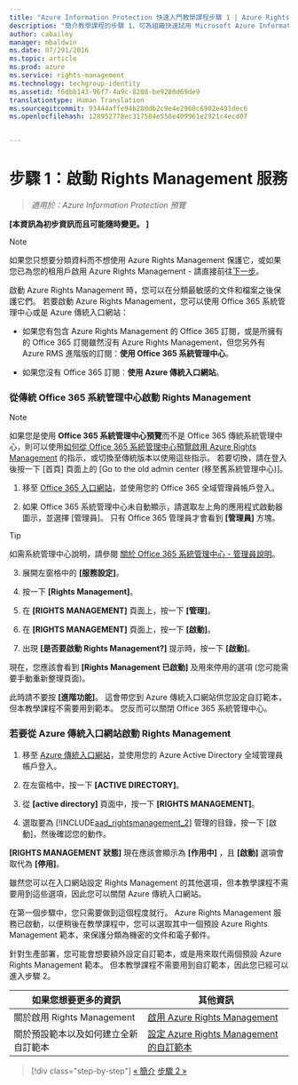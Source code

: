 ```yaml
---
title: "Azure Information Protection 快速入門教學課程步驟 1 | Azure Rights Management"
description: "簡介教學課程的步驟 1，可為組織快速試用 Microsoft Azure Information Protection，只有 4 個步驟，花費時間約 10 分鐘。"
author: cabailey
manager: mbaldwin
ms.date: 07/291/2016
ms.topic: article
ms.prod: azure
ms.service: rights-management
ms.technology: techgroup-identity
ms.assetid: f6dbb143-96f7-4a9c-8208-be9280d69de9
translationtype: Human Translation
ms.sourcegitcommit: 93444affe94b280db2c9e4e2960c6902e491dec6
ms.openlocfilehash: 128952778ec317584e558e409961e2921c4ecd07


---
```


# 步驟 1：啟動 Rights Management 服務
 
>*適用於：Azure Information Protection 預覽*

**[本資訊為初步資訊而且可能隨時變更。 ]**

> [!NOTE]
>如果您只想要分類資料而不想使用 Azure Rights Management 保護它，或如果您已為您的租用戶啟用 Azure Rights Management - 請直接前往[下一步](infoprotect-tutorial-step2.md)。 

啟動 Azure Rights Management 時，您可以在分類最敏感的文件和檔案之後保護它們。 若要啟動 Azure Rights Management，您可以使用 Office 365 系統管理中心或是 Azure 傳統入口網站：

-   如果您有包含 Azure Rights Management 的 Office 365 訂閱，或是所擁有的 Office 365 訂閱雖然沒有 Azure Rights Management，但您另外有 Azure RMS 進階版的訂閱：**使用 Office 365 系統管理中心**。

-   如果您沒有 Office 365 訂閱︰**使用 Azure 傳統入口網站**。

### 從傳統 Office 365 系統管理中心啟動 Rights Management

> [!NOTE]
> 如果您是使用 **Office 365 系統管理中心預覽**而不是 Office 365 傳統系統管理中心，則可以使用[如何從 Office 365 系統管理中心預覽啟用 Azure Rights Management](../deploy-use/activate-office365-preview.md) 的指示，或切換至傳統版本以使用這些指示。 若要切換，請在登入後按一下 [首頁] 頁面上的 [Go to the old admin center (移至舊系統管理中心)]。

1.  移至 [Office 365 入口網站](https://portal.office.com/)，並使用您的 Office 365 全域管理員帳戶登入。

2.  如果 Office 365 系統管理中心未自動顯示，請選取左上角的應用程式啟動器圖示，並選擇 [管理員]。 只有 Office 365 管理員才會看到 **[管理員]** 方塊。

  > [!TIP]
  > 如需系統管理中心說明，請參閱 [關於 Office 365 系統管理中心 - 管理員說明](https://support.office.com/article/About-the-Office-365-admin-center-Admin-Help-58537702-d421-4d02-8141-e128e3703547)。

3.  展開左窗格中的 **[服務設定]**。

4.  按一下 **[Rights Management]**。

5.  在 **[RIGHTS MANAGEMENT]** 頁面上，按一下 **[管理]**。

6.  在 **[RIGHTS MANAGEMENT]** 頁面上，按一下 **[啟動]**。

7.  出現 **[是否要啟動 Rights Management?]** 提示時，按一下 **[啟動]**。

現在，您應該會看到 **[Rights Management 已啟動]** 及用來停用的選項 (您可能需要手動重新整理頁面)。

此時請不要按 **[進階功能]**。 這會帶您到 Azure 傳統入口網站供您設定自訂範本，但本教學課程不需要用到範本。 您反而可以關閉 Office 365 系統管理中心。

### 若要從 Azure 傳統入口網站啟動 Rights Management

1.  移至 [Azure 傳統入口網站](http://go.microsoft.com/fwlink/p/?LinkID=275081)，並使用您的 Azure Active Directory 全域管理員帳戶登入。

2.  在左窗格中，按一下 **[ACTIVE DIRECTORY]**。

3.  從 **[active directory]** 頁面中，按一下 **[RIGHTS MANAGEMENT]**。

4.  選取要為 [!INCLUDE[aad_rightsmanagement_2](../includes/aad_rightsmanagement_2_md.md)] 管理的目錄，按一下 [啟動]，然後確認您的動作。

**[RIGHTS MANAGEMENT 狀態]** 現在應該會顯示為 **[作用中]** ，且 **[啟動]** 選項會取代為 **[停用]**。

雖然您可以在入口網站設定 Rights Management 的其他選項，但本教學課程不需要用到這些選項，因此您可以關閉 Azure 傳統入口網站。

在第一個步驟中，您只需要做到這個程度就行。 Azure Rights Management 服務已啟動，以便稍後在教學課程中，您可以選取其中一個預設 Azure Rights Management 範本，來保護分類為機密的文件和電子郵件。

針對生產部署，您可能會想要額外設定自訂範本，或是用來取代兩個預設 Azure Rights Management 範本。 但本教學課程不需要用到自訂範本，因此您已經可以進入步驟 2。

|如果您想要更多的資訊|其他資訊|
|--------------------------------|--------------------------|
|關於啟用 Rights Management|[啟用 Azure Rights Management](../deploy-use/activate-service.md)|
|關於預設範本以及如何建立全新自訂範本|[設定 Azure Rights Management 的自訂範本](../deploy-use/configure-custom-templates.md)|

>[!div class="step-by-step"]
[&#171; 簡介](infoprotect-quick-start-tutorial.md)
[步驟 2 &#187;](infoprotect-tutorial-step2.md)



<!--HONumber=Jul16_HO5-->


